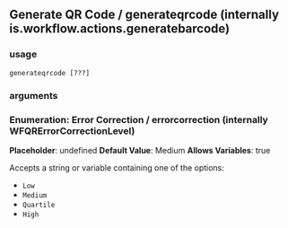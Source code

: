 
## Generate QR Code / generateqrcode (internally is.workflow.actions.generatebarcode)

### usage
`generateqrcode [???]`

### arguments
### Enumeration: Error Correction / errorcorrection (internally WFQRErrorCorrectionLevel)
**Placeholder**: undefined
**Default Value**: Medium
**Allows Variables**: true


Accepts a string 
or variable
containing one of the options:

- `Low`
- `Medium`
- `Quartile`
- `High`
